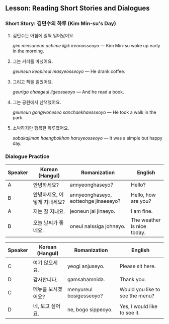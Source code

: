 ## Lesson: Reading Short Stories and Dialogues

### Short Story: 김민수의 하루 (Kim Min-su's Day)

1. 김민수는 아침에 일찍 일어났어요.
   
   *gim minsuneun achime iljjik ireonasseoyo* — Kim Min-su woke up early in the morning.

2. 그는 커피를 마셨어요.
   
   *geuneun keopireul masyeosseoyo* — He drank coffee.

3. 그리고 책을 읽었어요.
   
   *geurigo chaegeul ilgeosseoyo* — And he read a book.

4. 그는 공원에서 산책했어요.
   
   *geuneun gongwoneseo sanchaekhaesseoyo* — He took a walk in the park.

5. 소박하지만 행복한 하루였어요.
   
   *sobakajiman haengbokhan haruyeosseoyo* — It was a simple but happy day.

### Dialogue Practice

| Speaker | Korean (Hangul)                        | Romanization                           | English                           |
|---------|----------------------------------------|----------------------------------------|-----------------------------------|
| A       | 안녕하세요?                            | annyeonghaseyo?                        | Hello?                            |
| B       | 안녕하세요, 어떻게 지내세요?             | annyeonghaseyo, eotteohge jinaeseyo?     | Hello, how are you?               |
| A       | 저는 잘 지내요.                         | jeoneun jal jinaeyo.                     | I am fine.                        |
| B       | 오늘 날씨가 좋네요.                      | oneul nalssiga johneyo.                  | The weather is nice today.        |

| Speaker | Korean (Hangul)                        | Romanization                           | English                           |
|---------|----------------------------------------|----------------------------------------|-----------------------------------|
| C       | 여기 앉으세요.                         | yeogi anjuseyo.                         | Please sit here.                  |
| D       | 감사합니다.                             | gamsahamnida.                           | Thank you.                        |
| C       | 메뉴를 보시겠어요?                       | menyureul bosigesseoyo?                  | Would you like to see the menu?   |
| D       | 네, 보고 싶어요.                         | ne, bogo sippeoyo.                       | Yes, I would like to see it.      |